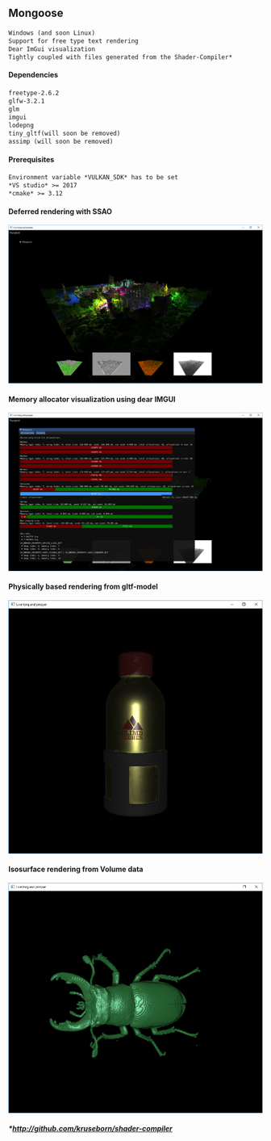 ## Mongoose
    Windows (and soon Linux)
    Support for free type text rendering
    Dear ImGui visualization
    Tightly coupled with files generated from the Shader-Compiler*

#### Dependencies
    freetype-2.6.2
    glfw-3.2.1
    glm
    imgui
    lodepng
    tiny_gltf(will soon be removed)
    assimp (will soon be removed)
    
#### Prerequisites
    Environment variable *VULKAN_SDK* has to be set
    *VS studio* >= 2017
    *cmake* >= 3.12

#### Deferred rendering with SSAO
<img src="images/rungholt.png" width="512">

#### Memory allocator visualization using dear IMGUI
<img src="images/mongoose.png" width="512">

#### Physically based rendering from gltf-model
<img src="images/gltf.png" width="512">

#### Isosurface rendering from Volume data
<img src="images/bug.png" width="512">

##### *http://github.com/kruseborn/shader-compiler
